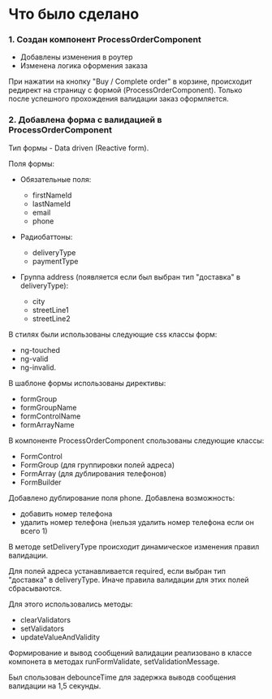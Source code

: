 # Что было сделано

### 1. Создан компонент ProcessOrderComponent

  * Добавлены изменения в роутер
  * Изменена логика оформения заказа

При нажатии на кнопку "Buy / Complete order" в корзине, 
происходит редирект на страницу с формой (ProcessOrderComponent). 
Только после успешного прохождения валидации заказ оформляется.



### 2. Добавлена форма с валидацией в ProcessOrderComponent

Тип формы - Data driven (Reactive form).

Поля формы:
  * Обязательные поля:
    * firstNameId
    * lastNameId
    * email
    * phone
    
  * Радиобаттоны:
    * deliveryType
    * paymentType
    
  * Группа address (появляется если был выбран тип "доставка" в deliveryType):
    * city
    * streetLine1
    * streetLine2



В стилях были использованы следующие css классы форм:
  * ng-touched
  * ng-valid
  * ng-invalid.



В шаблоне формы использованы директивы:
  * formGroup
  * formGroupName
  * formControlName
  * formArrayName



В компоненте ProcessOrderComponent спользованы следующие классы:
  * FormControl
  * FormGroup (для группировки полей адреса) 
  * FormArray (для дублирования телефонов)
  * FormBuilder



Добавлено дублирование поля phone. Добавлена возможность:
  * добавить номер телефона
  * удалить номер телефона (нельзя удалить номер телефона если он всего 1)



В методе setDeliveryType происходит динамическое изменения правил валидации. 

Для полей адреса устанавливается required, если выбран тип "доставка" в deliveryType.
Иначе правила валидации для этих полей сбрасываются.

Для этого использовались методы:
  * clearValidators
  * setValidators
  * updateValueAndValidity



Формирование и вывод сообщений валидации реализовано в классе компонета 
в методах runFormValidate, setValidationMessage.

Был спользован debounceTime для задержка выводв сообщения валидации на 1,5 секунды.
